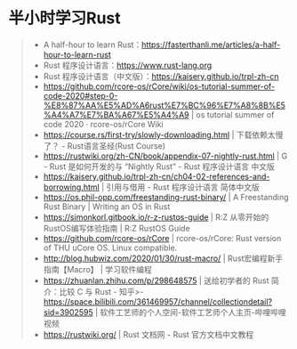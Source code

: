 # 半小时学习Rust
>
> - A half-hour to learn Rust：https://fasterthanli.me/articles/a-half-hour-to-learn-rust
> - Rust 程序设计语言：https://www.rust-lang.org
> - Rust 程序设计语言（中文版）：https://kaisery.github.io/trpl-zh-cn
> - https://github.com/rcore-os/rCore/wiki/os-tutorial-summer-of-code-2020#step-0-%E8%87%AA%E5%AD%A6rust%E7%BC%96%E7%A8%8B%E5%A4%A7%E7%BA%A67%E5%A4%A9 | os tutorial summer of code 2020 · rcore-os/rCore Wiki
> - https://course.rs/first-try/slowly-downloading.html | 下载依赖太慢了？ - Rust语言圣经(Rust Course)
> - https://rustwiki.org/zh-CN/book/appendix-07-nightly-rust.html | G - Rust 是如何开发的与 “Nightly Rust” - Rust 程序设计语言 中文版
> - https://kaisery.github.io/trpl-zh-cn/ch04-02-references-and-borrowing.html | 引用与借用 - Rust 程序设计语言 简体中文版
> - https://os.phil-opp.com/freestanding-rust-binary/ | A Freestanding Rust Binary | Writing an OS in Rust
> - https://simonkorl.gitbook.io/r-z-rustos-guide | R:Z 从零开始的RustOS编写体验指南 | R:Z RustOS Guide
> - https://github.com/rcore-os/rCore | rcore-os/rCore: Rust version of THU uCore OS. Linux compatible.
> - http://blog.hubwiz.com/2020/01/30/rust-macro/ | Rust宏编程新手指南【Macro】 | 学习软件编程
> - https://zhuanlan.zhihu.com/p/298648575 | 送给初学者的 Rust 简介：比较 C 与 Rust - 知乎>- https://space.bilibili.com/361469957/channel/collectiondetail?sid=3902595 | 软件工艺师的个人空间-软件工艺师个人主页-哔哩哔哩视频
> - https://rustwiki.org/ | Rust 文档网 - Rust 官方文档中文教程

